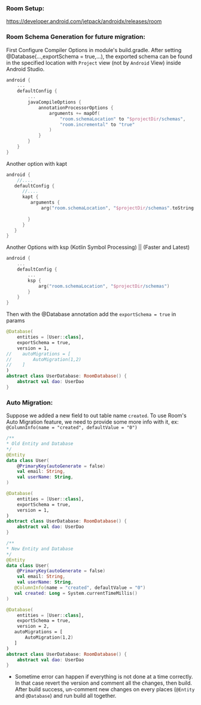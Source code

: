 ### Room Setup:
https://developer.android.com/jetpack/androidx/releases/room

### Room Schema Generation for future migration:
First Configure Compiler Options in module's build.gradle. After setting @Database(...,exportSchema = true,...), the exported schema can be found in the specified location with `Project` view (not by `Android` View) inside Android Studio.
```kotlin
android {
    ...
    defaultConfig {
        ...
        javaCompileOptions {
            annotationProcessorOptions {
                arguments += mapOf(
                    "room.schemaLocation" to "$projectDir/schemas",
                    "room.incremental" to "true"
                )
            }
        }
    }
}
```

Another option with kapt
```kotlin
android {
    //....    
   defaultConfig {
      //....
      kapt {
         arguments {
             arg("room.schemaLocation", "$projectDir/schemas".toString())
         
        }
      }
   }
}
```

Another Options with ksp (Kotlin Symbol Processing) || (Faster and Latest)
```kotlin
android {
    ...
    defaultConfig {
        ...
        ksp {
            arg("room.schemaLocation", "$projectDir/schemas")
        }
    }
}
```

Then with the @Database annotation add the `exportSchema = true` in params
```kotlin
@Database(
    entities = [User::class],
    exportSchema = true,
    version = 1,
//    autoMigrations = [
//        AutoMigration(1,2)
//    ]
)
abstract class UserDatabase: RoomDatabase() {
    abstract val dao: UserDao
}
```
### Auto Migration:
Suppose we added a new field to out table name `created`. To use Room's Auto Migration feature, we need to provide some more info with it, ex: `@ColumnInfo(name = "created", defaultValue = "0")`
```kotlin
/**
* Old Entity and Database
*/
@Entity
data class User(
    @PrimaryKey(autoGenerate = false)
    val email: String,
    val userName: String,
)

@Database(
    entities = [User::class],
    exportSchema = true,
    version = 1,
)
abstract class UserDatabase: RoomDatabase() {
    abstract val dao: UserDao
}

/**
* New Entity and Database
*/
@Entity
data class User(
    @PrimaryKey(autoGenerate = false)
    val email: String,
    val userName: String,
   @ColumnInfo(name = "created", defaultValue = "0")
   val created: Long = System.currentTimeMillis()
)

@Database(
    entities = [User::class],
    exportSchema = true,
    version = 2,
   autoMigrations = [
       AutoMigration(1,2)
   ]
)
abstract class UserDatabase: RoomDatabase() {
    abstract val dao: UserDao
}
```

* Sometime error can happen if everything is not done at a time correctly. In that case revert the version and comment all the changes, then build. After build success, un-comment new changes on every places (`@Entity` and `@Database`) and run build all together.